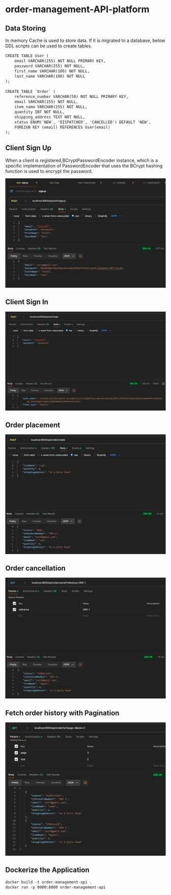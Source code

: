 # order-management-API-platform

## Data Storing

In memory Cache is used to store data. If it is migrated to a database,
below DDL scripts can be used to create tables.
```
CREATE TABLE User (
    email VARCHAR(255) NOT NULL PRIMARY KEY,
    password VARCHAR(255) NOT NULL,
    first_name VARCHAR(100) NOT NULL,
    last_name VARCHAR(100) NOT NULL
);

CREATE TABLE `Order` (
    reference_number VARCHAR(50) NOT NULL PRIMARY KEY,
    email VARCHAR(255) NOT NULL,
    item_name VARCHAR(255) NOT NULL,
    quantity INT NOT NULL,
    shipping_address TEXT NOT NULL,
    status ENUM('NEW', 'DISPATCHED', 'CANCELLED') DEFAULT 'NEW',
    FOREIGN KEY (email) REFERENCES User(email)
);
```
## Client Sign Up

When a client is registered,BCryptPasswordEncoder instance, 
which is a specific implementation of PasswordEncoder 
that uses the BCrypt hashing function is used to encrypt the
password.

![](signup.png)

## Client Sign In
![](signin.png)

## Order placement
![](create.png)

## Order cancellation
![](cancel.png)

## Fetch order history with Pagination
![](history.png)

## Dockerize the Application
```
docker build -t order-management-api .
docker run -p 8000:8000 order-management-api
```